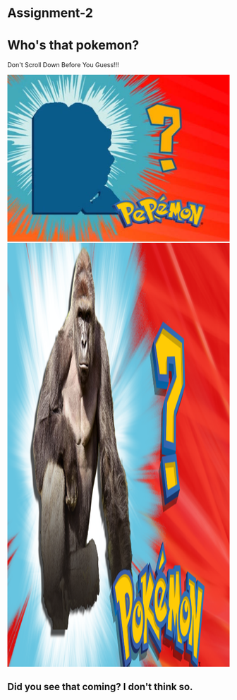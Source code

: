 # Assignment-2
<!DOCTYPE html>
<html>
<head>
<title> HTML Assignment </title>
</head>
<body>

<h1> Who's that pokemon? </h1>
<p> Don't Scroll Down Before You Guess!!!</p>
<img src="819.jpg" alt= "Who is it???" style="width:1000px;height:500;">
<img src="harambe pokemon.jpg" alt= "It's Harambe!"style="width:1920px;height:960px;">
<h2> Did you see that coming? I don't think so. </h2>
<html>

